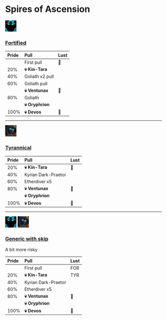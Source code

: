 # Spires of Ascension


![Fortified](../__media/fortified.png)
### [Fortified](https://raw.githubusercontent.com/holicron/Routes/main/Spires%20of%20Ascension/Fortified.txt)

| Pride | Pull | Lust |
| :-- | :-- | :-- |
|  | First pull | 💢 |
| 20% | **💀 Kin-Tara** | |
| 40% | Goliath x2 pull | |
| 60% | Goliath pull | |
|  | **💀 Ventunax** |💢 |
| 80% | Goliath | |
|  | **💀 Oryphrion** | |
| 100% | **💀 Devos** | 💢 |

---

![Tyrannical](../__media/tyrannical.png)

### [Tyrannical](https://raw.githubusercontent.com/holicron/Routes/main/Spires%20of%20Ascension/Tyrannical.txt)

| Pride | Pull | Lust |
| :-- | :-- | :-- |
| 20% | **💀 Kin-Tara** | 💢 |
| 40% | Kyrian Dark-Praetor | |
| 60% | Etherdiver x5 | |
| 80% | **💀 Ventunax** | 💢 |
|  | **💀 Oryphrion** | |
| 100% | **💀 Devos** | 💢 |

---

![Fortified](../__media/fortified.png) ![Tyrannical](../__media/tyrannical.png)

### [Generic with skip](https://raw.githubusercontent.com/holicron/Routes/main/Spires%20of%20Ascension/Generic%20with%20skip.txt)

A bit more risky

| Pride | Pull | Lust |
| :-- | :-- | :-- |
|  | First pull | FOR |
| 20% | **💀 Kin-Tara** | TYR |
| 40% | Kyrian Dark-Praetor | |
| 60% | Etherdiver x5 | |
| 80% | **💀 Ventunax** | 💢 |
|  | **💀 Oryphrion** | |
| 100% | **💀 Devos** | 💢 |

